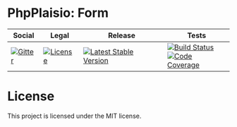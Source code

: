 # PhpPlaisio: Form

<table>
<thead>
<tr>
<th>Social</th>
<th>Legal</th>
<th>Release</th>
<th>Tests</th>
</tr>
</thead>
<tbody>
<tr>
<td>
<a href="https://gitter.im/PhpPlaisio/PhpPlaisio"><img src="https://badges.gitter.im/PhpPlaisio/PhpPlaisio.svg" alt="Gitter"/></a>
</td>
<td>
<a href="https://packagist.org/packages/plaisio/form"><img src="https://poser.pugx.org/plaisio/form/license" alt="License"/></a>
</td>
<td>
<a href="https://packagist.org/packages/plaisio/form"><img src="https://poser.pugx.org/plaisio/form/v/stable" alt="Latest Stable Version"/></a>
</td>
<td>
<a href="https://github.com/PhpPlaisio/form/actions/workflows/unit.yml"><img src="https://github.com/PhpPlaisio/form/actions/workflows/unit.yml/badge.svg" alt="Build Status"/></a><br/>
<a href="https://codecov.io/gh/PhpPlaisio/form"><img src="https://codecov.io/gh/PhpPlaisio/form/branch/master/graph/badge.svg" alt="Code Coverage"/></a>
</td>
</tr>
</tbody>
</table>

# License

This project is licensed under the MIT license.
